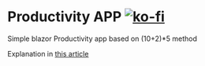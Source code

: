 # Productivity APP [![ko-fi](https://www.ko-fi.com/img/githubbutton_sm.svg)](https://ko-fi.com/X7X5144XE)

Simple blazor Productivity app  based on (10+2)*5 method


Explanation in [this article](https://thebrokentest.com/12-program-challenge-5-chain-analyzer-done/)
